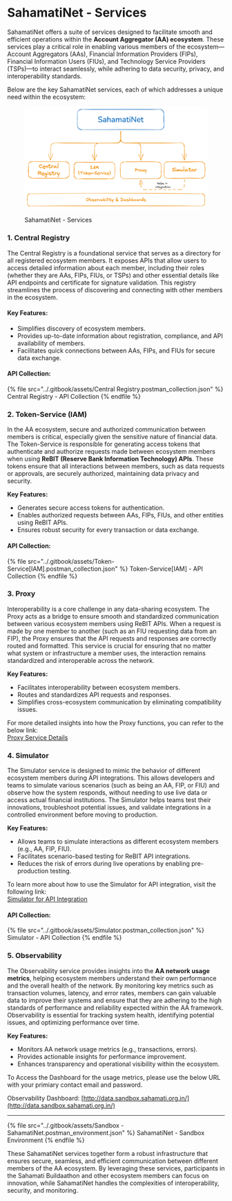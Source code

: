 # SahamatiNet - Services

SahamatiNet offers a suite of services designed to facilitate smooth and efficient operations within the **Account Aggregator (AA) ecosystem**. These services play a critical role in enabling various members of the ecosystem—Account Aggregators (AAs), Financial Information Providers (FIPs), Financial Information Users (FIUs), and Technology Service Providers (TSPs)—to interact seamlessly, while adhering to data security, privacy, and interoperability standards.

Below are the key SahamatiNet services, each of which addresses a unique need within the ecosystem:



<figure><img src="../.gitbook/assets/sahamatinet-services-v2.png" alt=""><figcaption><p>SahamatiNet - Services</p></figcaption></figure>

### **1. Central Registry**

The Central Registry is a foundational service that serves as a directory for all registered ecosystem members. It exposes APIs that allow users to access detailed information about each member, including their roles (whether they are AAs, FIPs, FIUs, or TSPs) and other essential details like API endpoints and certificate for signature validation. This registry streamlines the process of discovering and connecting with other members in the ecosystem.

#### **Key Features:**

* Simplifies discovery of ecosystem members.
* Provides up-to-date information about registration, compliance, and API availability of members.
* Facilitates quick connections between AAs, FIPs, and FIUs for secure data exchange.

#### API Collection:

{% file src="../.gitbook/assets/Central Registry.postman_collection.json" %}
Central Registry - API Collection
{% endfile %}

### **2. Token-Service (IAM)**

In the AA ecosystem, secure and authorized communication between members is critical, especially given the sensitive nature of financial data. The Token-Service is responsible for generating access tokens that authenticate and authorize requests made between ecosystem members when using **ReBIT (Reserve Bank Information Technology) APIs**. These tokens ensure that all interactions between members, such as data requests or approvals, are securely authorized, maintaining data privacy and security.&#x20;

**Key Features:**

* Generates secure access tokens for authentication.
* Enables authorized requests between AAs, FIPs, FIUs, and other entities using ReBIT APIs.
* Ensures robust security for every transaction or data exchange.

#### API Collection:

{% file src="../.gitbook/assets/Token-Service[IAM].postman_collection.json" %}
Token-Service\[IAM] - API Collection
{% endfile %}

### **3. Proxy**

Interoperability is a core challenge in any data-sharing ecosystem. The Proxy acts as a bridge to ensure smooth and standardized communication between various ecosystem members using ReBIT APIs. When a request is made by one member to another (such as an FIU requesting data from an FIP), the Proxy  ensures that the API requests and responses are correctly routed and formatted. This service is crucial for ensuring that no matter what system or infrastructure a member uses, the interaction remains standardized and interoperable across the network.

**Key Features:**

* Facilitates interoperability between ecosystem members.
* Routes and standardizes API requests and responses.
* Simplifies cross-ecosystem communication by eliminating compatibility issues.

For more detailed insights into how the Proxy functions, you can refer to the below link:\
[Proxy Service Details](https://developer.sahamati.org.in/sahamatinet/proxy)

### **4. Simulator**

The Simulator service is designed to mimic the behavior of different ecosystem members during API integrations. This allows developers and teams to simulate various scenarios (such as being an AA, FIP, or FIU) and observe how the system responds, without needing to use live data or access actual financial institutions. The Simulator helps teams test their innovations, troubleshoot potential issues, and validate integrations in a controlled environment before moving to production.

**Key Features:**

* Allows teams to simulate interactions as different ecosystem members (e.g., AA, FIP, FIU).
* Facilitates scenario-based testing for ReBIT API integrations.
* Reduces the risk of errors during live operations by enabling pre-production testing.

To learn more about how to use the Simulator for API integration, visit the following link:\
[Simulator for API Integration](https://developer.sahamati.org.in/technical-specifications/proxy-api-specs/integration-using-simulator)

#### API Collection:

{% file src="../.gitbook/assets/Simulator.postman_collection.json" %}
Simulator - API Collection
{% endfile %}

### **5. Observability**

The Observability service provides insights into the **AA network usage metrics**, helping ecosystem members understand their own performance and the overall health of the network. By monitoring key metrics such as transaction volumes, latency, and error rates, members can gain valuable data to improve their systems and ensure that they are adhering to the high standards of performance and reliability expected within the AA framework. Observability is essential for tracking system health, identifying potential issues, and optimizing performance over time.

**Key Features:**

* Monitors AA network usage metrics (e.g., transactions, errors).
* Provides actionable insights for performance improvement.
* Enhances transparency and operational visibility within the ecosystem.

To Access the Dashboard for the usage metrics, please use the below URL with your primiary contact email and password.

Observability Dashboard: [http://data.sandbox.sahamati.org.in/](http://data.sandbox.sahamati.org.in/)

***

{% file src="../.gitbook/assets/Sandbox - SahamatiNet.postman_environment.json" %}
SahamatiNet - Sandbox Environment
{% endfile %}

These SahamatiNet services together form a robust infrastructure that ensures secure, seamless, and efficient communication between different members of the AA ecosystem. By leveraging these services, participants in the Sahamati Buildaathon and other ecosystem members can focus on innovation, while SahamatiNet handles the complexities of interoperability, security, and monitoring.
